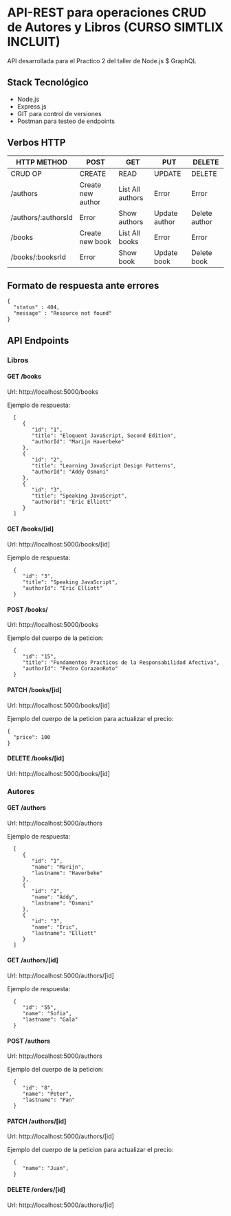 # API-REST para operaciones CRUD de Autores y Libros (CURSO SIMTLIX INCLUIT)

API desarrollada para el Practico 2 del taller de Node.js \$ GraphQL

## Stack Tecnológico

- Node.js
- Express.js
- GIT para control de versiones
- Postman para testeo de endpoints

## Verbos HTTP

| HTTP METHOD         | POST              | GET              | PUT           | DELETE        |
| ------------------- | ----------------- | ---------------- | ------------- | ------------- |
| CRUD OP             | CREATE            | READ             | UPDATE        | DELETE        |
| /authors            | Create new author | List All authors | Error         | Error         |
| /authors/:authorsId | Error             | Show authors     | Update author | Delete author |
| /books              | Create new book   | List All books   | Error         | Error         |
| /books/:booksrId    | Error             | Show book        | Update book   | Delete book   |

## Formato de respuesta ante errores

    {
      "status" : 404,
      "message" : "Resource not found"
    }

## API Endpoints

### Libros

#### GET /books

Url: http://localhost:5000/books

Ejemplo de respuesta:

      [
         {
            "id": "1",
            "title": "Eloquent JavaScript, Second Edition",
            "authorId": "Marijn Haverbeke"
         },
         {
            "id": "2",
            "title": "Learning JavaScript Design Patterns",
            "authorId": "Addy Osmani"
         },
         {
            "id": "3",
            "title": "Speaking JavaScript",
            "authorId": "Eric Elliott"
         }
      ]

#### GET /books/[id]

Url: http://localhost:5000/books/[id]

Ejemplo de respuesta:

      {
         "id": "3",
         "title": "Speaking JavaScript",
         "authorId": "Eric Elliott"
      }

#### POST /books/

Url: http://localhost:5000/books

Ejemplo del cuerpo de la peticion:

      {
         "id": "15",
         "title": "Fundamentos Practicos de la Responsabilidad Afectiva",
         "authorId": "Pedro CorazonRoto"
      }

#### PATCH /books/[id]

Url: http://localhost:5000/books/[id]

Ejemplo del cuerpo de la peticion para actualizar el precio:

    {
      "price": 100
    }

#### DELETE /books/[id]

Url: http://localhost:5000/books/[id]

### Autores

#### GET /authors

Url: http://localhost:5000/authors

Ejemplo de respuesta:

      [
         {
            "id": "1",
            "name": "Marijn",
            "lastname": "Haverbeke"
         },
         {
            "id": "2",
            "name": "Addy",
            "lastname": "Osmani"
         },
         {
            "id": "3",
            "name": "Eric",
            "lastname": "Elliott"
         }
      ]

#### GET /authors/[id]

Url: http://localhost:5000/authors/[id]

Ejemplo de respuesta:

      {
         "id": "55",
         "name": "Sofia",
         "lastname": "Gala"
      }

#### POST /authors

Url: http://localhost:5000/authors

Ejemplo del cuerpo de la peticion:

      {
         "id": "8",
         "name": "Peter",
         "lastname": "Pan"
      }

#### PATCH /authors/[id]

Url: http://localhost:5000/authors/[id]

Ejemplo del cuerpo de la peticion para actualizar el precio:

      {
         "name": "Juan",
      }

#### DELETE /orders/[id]

Url: http://localhost:5000/authors/[id]
